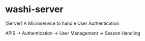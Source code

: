 # washi-server

[Server] A Microservice to handle User Authentication

APIS
-> Authentication
-> User Management
-> Sesson Handling
